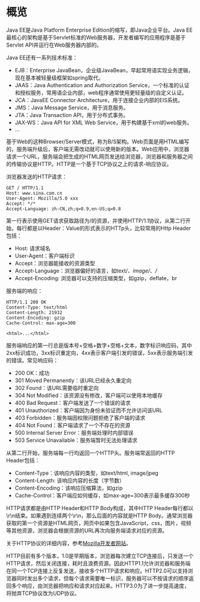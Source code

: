 # 概览
Java EE是Java Platform Enterprise Edition的缩写，即Java企业平台。Java EE最核心的架构是基于Servlet标准的Web服务器，开发者编写的应用程序是基于Servlet API并运行在Web服务器内部的。

Java EE还有一系列技术标准：
- EJB：Enterprise JavaBean，企业级JavaBean，早起常用语实现业务逻辑，现在基本被轻量级框架如spring取代。
- JAAS：Java Authentication and Authorization Service，一个标准的认证和授权服务，常用语企业内部，web程序通常使用更轻量级的自定义认证。
- JCA：JavaEE Connector Architecture，用于连接企业内部的EIS系统。
- JMS：Java Message Service，用于消息服务。
- JTA：Java Transaction API，用于分布式事务。
- JAX-WS：Java API for XML Web Service，用于构建基于xml的web服务。
- ...

基于Web的这种Browser/Server模式，称为B/S架构。Web页面是用HTML编写的，服务端升级后，客户端无需改动就可以使用新的版本。Web应用中，浏览器请求一个URL，服务端会把生成的HTML网页发送给浏览器，浏览器和服务器之间的传输协议是HTTP。HTTP是一个基于TCP协议之上的请求-响应协议。

浏览器发送的HTTP请求：
```
GET / HTTP/1.1
Host: www.sina.com.cn
User-Agent: Mozilla/5.0 xxx
Accept: */*
Accept-Language: zh-CN,zh;q=0.9,en-US;q=0.8
```
第一行表示使用GET请求获取路径为/的资源，并使用HTTP/1.1协议，从第二行开始，每行都是以Header：Value的形式表示的HTTp头，比较常用的Http Header包括：
- Host: 请求域名
- User-Agent：客户端标识
- Accept：浏览器能接收的资源类型
- Accept-Language：浏览器偏好的语言，如text/*、image/*、*/*
- Accept-Encoding: 浏览器可以支持的压缩类型，如gzip，deflate，br

服务端的响应：
```
HTTP/1.1 200 OK
Content-Type: text/html
Content-Length: 21932
Content-Encoding: gzip
Cache-Control: max-age=300

<html>...</html>
```
服务端响应的第一行总是版本号+空格+数字+空格+文本，数字标识响应码，其中2xx标识成功，3xx标识重定向，4xx表示客户端引发的错误，5xx表示服务端引发的错误。常见响应码：
- 200 OK：成功
- 301 Moved Permanently：该URL已经永久重定向
- 302 Found：该URL需要临时重定向
- 304 Not Modified：该资源没有修改，客户端可以使用本地缓存
- 400 Bad Request：客户端发送了一个错误的请求
- 401 Unauthorized：客户端因为身份未验证而不允许访问该URL
- 403 Forbidden：服务端因权限问题拒绝了客户端的请求
- 404 Not Found：客户端请求了一个不存在的资源
- 500 Internal Server Error：服务端处理时内部错误
- 503 Service Unavailable：服务端暂时无法处理请求

从第二行开始，服务端每一行均返回一个HTTP头。服务端常返回的HTTP Header包括：
- Content-Type：该响应内容的类型，如text/html, image/jpeg
- Content-Length: 该响应内容的长度（字节数）
- Content-Encoding：该响应压缩算法，如gzip
- Cache-Control：客户端应如何缓存，如max-age=300表示最多缓存300秒

HTTP请求都是由HTTP Header和HTTP Body构成，其中HTTP Header每行都以\r\n结束。如果遇到连续两个\r\n，那么后面的内容就是HTTP Body。通常浏览器获取的第一个资源是HTML网页，网页中如果包含JavaScript，css，图片，视频等其他资源，浏览器会根据资源的URL再次向服务端请求对应的资源。

关于HTTP协议的详细内容，参考[Mozilla开发者网站](https://developer.mozilla.org/zh-CN/docs/Web/HTTP)。

HTTP目前有多个版本，1.0是早期版本，浏览器每次建立TCP连接后，只发送一个HTTP请求，然后关闭连接，耗时且浪费资源。因此HTTP1.1允许浏览器和服务端在同一个TCP连接上反复发送，接收多个HTTP请求和响应。HTTP2.0可以支持浏览器同时发出多个请求，但每个请求需要唯一标识，服务器可以不按请求的顺序返回多个响应，由浏览器把响应和请求对应起来。HTTP3.0为了进一步提高速度，将抛弃TCP协议改为UDP协议。